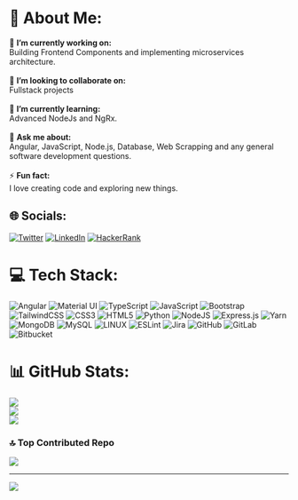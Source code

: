 # 💫 About Me:
🔭 **I’m currently working on:**  <br>Building Frontend Components and implementing microservices architecture.<br><br>👯 **I’m looking to collaborate on:**  <br>Fullstack projects<br><br>🌱 **I’m currently learning:**  <br>Advanced NodeJs and NgRx.<br><br>💬 **Ask me about:**  <br>Angular, JavaScript, Node.js, Database, Web Scrapping and any general software development questions.<br><br>⚡ **Fun fact:**  <br>I love creating code and exploring new things.


## 🌐 Socials:
[![Twitter](https://img.shields.io/badge/Twitter-%231DA1F2.svg?logo=Twitter&logoColor=white)](https://twitter.com/ujjawal_shrivas) [![LinkedIn](https://img.shields.io/badge/LinkedIn-%230077B5.svg?logo=linkedin&logoColor=white)](https://linkedin.com/in/ujjawalsh99) [![HackerRank](https://img.shields.io/badge/-Hackerrank-2EC866?style=for-the-badge&logo=HackerRank&logoColor=white)](https://www.hackerrank.com/ujjawalsh99) 

# 💻 Tech Stack:
![Angular](https://img.shields.io/badge/Angular-DD0031?style=for-the-badge&logo=angular&logoColor=white) ![Material UI](https://img.shields.io/badge/Material%20UI-007FFF?style=for-the-badge&logo=mui&logoColor=white) ![TypeScript](https://img.shields.io/badge/typescript-%23007ACC.svg?style=for-the-badge&logo=typescript&logoColor=white) ![JavaScript](https://img.shields.io/badge/javascript-%23323330.svg?style=for-the-badge&logo=javascript&logoColor=%23F7DF1E) ![Bootstrap](https://img.shields.io/badge/bootstrap-%23563D7C.svg?style=for-the-badge&logo=bootstrap&logoColor=white) ![TailwindCSS](https://img.shields.io/badge/tailwindcss-%2338B2AC.svg?style=for-the-badge&logo=tailwind-css&logoColor=white) ![CSS3](https://img.shields.io/badge/css3-%231572B6.svg?style=for-the-badge&logo=css3&logoColor=white) ![HTML5](https://img.shields.io/badge/html5-%23E34F26.svg?style=for-the-badge&logo=html5&logoColor=white) ![Python](https://img.shields.io/badge/python-3670A0?style=for-the-badge&logo=python&logoColor=ffdd54) ![NodeJS](https://img.shields.io/badge/node.js-6DA55F?style=for-the-badge&logo=node.js&logoColor=white) ![Express.js](https://img.shields.io/badge/express.js-%23404d59.svg?style=for-the-badge&logo=express&logoColor=%2361DAFB) ![Yarn](https://img.shields.io/badge/yarn-%232C8EBB.svg?style=for-the-badge&logo=yarn&logoColor=white) ![MongoDB](https://img.shields.io/badge/MongoDB-%234ea94b.svg?style=for-the-badge&logo=mongodb&logoColor=white) ![MySQL](https://img.shields.io/badge/mysql-%2300f.svg?style=for-the-badge&logo=mysql&logoColor=white) ![LINUX](https://img.shields.io/badge/Linux-FCC624?style=for-the-badge&logo=linux&logoColor=black) ![ESLint](https://img.shields.io/badge/ESLint-4B3263?style=for-the-badge&logo=eslint&logoColor=white) ![Jira](https://img.shields.io/badge/jira-%230A0FFF.svg?style=for-the-badge&logo=jira&logoColor=white) ![GitHub](https://img.shields.io/badge/GitHub-100000?style=for-the-badge&logo=github&logoColor=white) ![GitLab](https://img.shields.io/badge/GitLab-330F63?style=for-the-badge&logo=gitlab&logoColor=white) ![Bitbucket](https://img.shields.io/badge/Bitbucket-0747a6?style=for-the-badge&logo=bitbucket&logoColor=white)
# 📊 GitHub Stats:
![](https://github-readme-stats.vercel.app/api?username=ujjawalsh99&theme=dark&hide_border=false&include_all_commits=false&count_private=false)<br/>
![](https://github-readme-streak-stats.herokuapp.com/?user=ujjawalsh99&theme=dark&hide_border=false)<br/>
![](https://github-readme-stats.vercel.app/api/top-langs/?username=ujjawalsh99&theme=dark&hide_border=false&include_all_commits=false&count_private=true&layout=compact)

### 🔝 Top Contributed Repo
![](https://github-contributor-stats.vercel.app/api?username=ujjawalsh99&limit=5&theme=tokyonight&combine_all_yearly_contributions=true)

---
[![](https://visitcount.itsvg.in/api?id=ujjawalsh99&icon=0&color=0)](https://visitcount.itsvg.in)

<!-- Proudly created with GPRM ( https://gprm.itsvg.in ) -->
